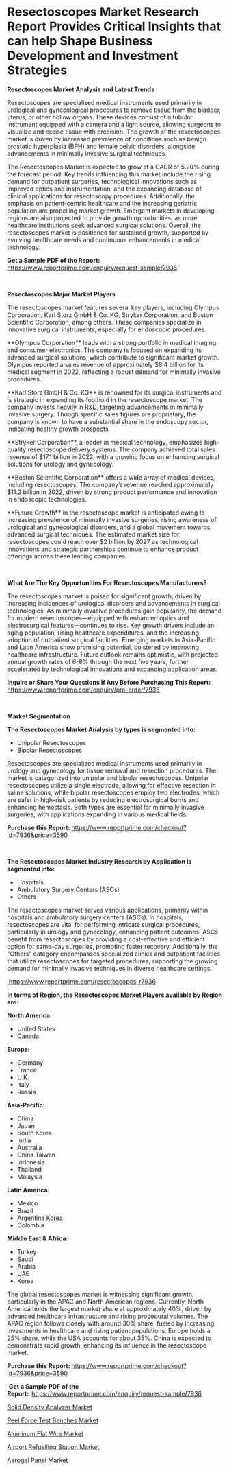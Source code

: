 <p><h1>Resectoscopes Market Research Report Provides Critical Insights that can help Shape Business Development and Investment Strategies</h1></p><p><strong>Resectoscopes Market Analysis and Latest Trends</strong></p>
<p><p>Resectoscopes are specialized medical instruments used primarily in urological and gynecological procedures to remove tissue from the bladder, uterus, or other hollow organs. These devices consist of a tubular instrument equipped with a camera and a light source, allowing surgeons to visualize and excise tissue with precision. The growth of the resectoscopes market is driven by increased prevalence of conditions such as benign prostatic hyperplasia (BPH) and female pelvic disorders, alongside advancements in minimally invasive surgical techniques.</p><p>The Resectoscopes Market is expected to grow at a CAGR of 5.20% during the forecast period. Key trends influencing this market include the rising demand for outpatient surgeries, technological innovations such as improved optics and instrumentation, and the expanding database of clinical applications for resectoscopy procedures. Additionally, the emphasis on patient-centric healthcare and the increasing geriatric population are propelling market growth. Emergent markets in developing regions are also projected to provide growth opportunities, as more healthcare institutions seek advanced surgical solutions. Overall, the resectoscopes market is positioned for sustained growth, supported by evolving healthcare needs and continuous enhancements in medical technology.</p></p>
<p><strong>Get a Sample PDF of the Report:&nbsp;</strong> <a href="https://www.reportprime.com/enquiry/request-sample/7936">https://www.reportprime.com/enquiry/request-sample/7936</a></p>
<p>&nbsp;</p>
<p><strong>Resectoscopes Major Market Players</strong></p>
<p><p>The resectoscopes market features several key players, including Olympus Corporation, Karl Storz GmbH & Co. KG, Stryker Corporation, and Boston Scientific Corporation, among others. These companies specialize in innovative surgical instruments, especially for endoscopic procedures.</p><p>**Olympus Corporation** leads with a strong portfolio in medical imaging and consumer electronics. The company is focused on expanding its advanced surgical solutions, which contribute to significant market growth. Olympus reported a sales revenue of approximately $8.4 billion for its medical segment in 2022, reflecting a robust demand for minimally invasive procedures.</p><p>**Karl Storz GmbH & Co. KG** is renowned for its surgical instruments and is strategic in expanding its foothold in the resectoscope market. The company invests heavily in R&D, targeting advancements in minimally invasive surgery. Though specific sales figures are proprietary, the company is known to have a substantial share in the endoscopy sector, indicating healthy growth prospects.</p><p>**Stryker Corporation**, a leader in medical technology, emphasizes high-quality resectoscope delivery systems. The company achieved total sales revenue of $17.1 billion in 2022, with a growing focus on enhancing surgical solutions for urology and gynecology.</p><p>**Boston Scientific Corporation** offers a wide array of medical devices, including resectoscopes. The company’s revenue reached approximately $11.2 billion in 2022, driven by strong product performance and innovation in endoscopic technologies.</p><p>**Future Growth** in the resectoscope market is anticipated owing to increasing prevalence of minimally invasive surgeries, rising awareness of urological and gynecological disorders, and a global movement towards advanced surgical techniques. The estimated market size for resectoscopes could reach over $2 billion by 2027 as technological innovations and strategic partnerships continue to enhance product offerings across these leading companies.</p></p>
<p>&nbsp;</p>
<p><strong>What Are The Key Opportunities For Resectoscopes Manufacturers?</strong></p>
<p><p>The resectoscopes market is poised for significant growth, driven by increasing incidences of urological disorders and advancements in surgical technologies. As minimally invasive procedures gain popularity, the demand for modern resectoscopes—equipped with enhanced optics and electrosurgical features—continues to rise. Key growth drivers include an aging population, rising healthcare expenditures, and the increasing adoption of outpatient surgical facilities. Emerging markets in Asia-Pacific and Latin America show promising potential, bolstered by improving healthcare infrastructure. Future outlook remains optimistic, with projected annual growth rates of 6-8% through the next five years, further accelerated by technological innovations and expanding application areas.</p></p>
<p><strong>Inquire or Share Your Questions If Any Before Purchasing This Report:</strong> <a href="https://www.reportprime.com/enquiry/pre-order/7936">https://www.reportprime.com/enquiry/pre-order/7936</a></p>
<p>&nbsp;</p>
<p><strong>Market Segmentation</strong></p>
<p><strong>The Resectoscopes Market Analysis by types is segmented into:</strong></p>
<p><ul><li>Unipolar Resectoscopes</li><li>Bipolar Resectoscopes</li></ul></p>
<p><p>Resectoscopes are specialized medical instruments used primarily in urology and gynecology for tissue removal and resection procedures. The market is categorized into unipolar and bipolar resectoscopes. Unipolar resectoscopes utilize a single electrode, allowing for effective resection in saline solutions, while bipolar resectoscopes employ two electrodes, which are safer in high-risk patients by reducing electrosurgical burns and enhancing hemostasis. Both types are essential for minimally invasive surgeries, with applications expanding in various medical fields.</p></p>
<p><strong>Purchase this Report:&nbsp;</strong><a href="https://www.reportprime.com/checkout?id=7936&price=3590">https://www.reportprime.com/checkout?id=7936&price=3590</a></p>
<p>&nbsp;</p>
<p><strong>The Resectoscopes Market Industry Research by Application is segmented into:</strong></p>
<p><ul><li>Hospitals</li><li>Ambulatory Surgery Centers (ASCs)</li><li>Others</li></ul></p>
<p><p>The resectoscopes market serves various applications, primarily within hospitals and ambulatory surgery centers (ASCs). In hospitals, resectoscopes are vital for performing intricate surgical procedures, particularly in urology and gynecology, enhancing patient outcomes. ASCs benefit from resectoscopes by providing a cost-effective and efficient option for same-day surgeries, promoting faster recovery. Additionally, the "Others" category encompasses specialized clinics and outpatient facilities that utilize resectoscopes for targeted procedures, supporting the growing demand for minimally invasive techniques in diverse healthcare settings.</p></p>
<p><a href="https://www.reportprime.com/resectoscopes-r7936">&nbsp;https://www.reportprime.com/resectoscopes-r7936</a></p>
<p><strong>In terms of Region, the Resectoscopes Market Players available by Region are:</strong></p>
<p>
    <p> <strong> North America: </strong>
        <ul>
            <li>United States</li>
            <li>Canada</li>
        </ul>
        </p> 
    <p> <strong> Europe: </strong>
        <ul>
            <li>Germany</li>
            <li>France</li>
            <li>U.K.</li>
            <li>Italy</li>
            <li>Russia</li>
        </ul>
        </p> 
    <p> <strong> Asia-Pacific: </strong>
        <ul>
            <li>China</li>
            <li>Japan</li>
            <li>South Korea</li>
            <li>India</li>
            <li>Australia</li>
            <li>China Taiwan</li>
            <li>Indonesia</li>
            <li>Thailand</li>
            <li>Malaysia</li>
        </ul>
        </p> 
    <p> <strong> Latin America: </strong>
        <ul>
            <li>Mexico</li>
            <li>Brazil</li>
            <li>Argentina Korea</li>
            <li>Colombia</li>
        </ul>
        </p> 
    <p> <strong> Middle East & Africa: </strong>
        <ul>
            <li>Turkey</li>
            <li>Saudi</li>
            <li>Arabia</li>
            <li>UAE</li>
            <li>Korea</li>
        </ul>
    </p>
    </p>
<p><p>The global resectoscopes market is witnessing significant growth, particularly in the APAC and North American regions. Currently, North America holds the largest market share at approximately 40%, driven by advanced healthcare infrastructure and rising procedural volumes. The APAC region follows closely with around 30% share, fueled by increasing investments in healthcare and rising patient populations. Europe holds a 25% share, while the USA accounts for about 35%. China is expected to demonstrate rapid growth, enhancing its influence in the resectoscope market.</p></p>
<p><strong>Purchase this Report: </strong><a href="https://www.reportprime.com/checkout?id=7936&price=3590">https://www.reportprime.com/checkout?id=7936&price=3590</a></p>
<p>&nbsp;<strong>Get a Sample PDF of the Report:&nbsp;&nbsp;</strong><a href="https://www.reportprime.com/enquiry/request-sample/7936">https://www.reportprime.com/enquiry/request-sample/7936</a></p>
<p><strong></strong></p>
<p><p><a href="https://medium.com/@torreysmith2023/future-trends-in-global-solid-density-analyzer-market-market-insights-and-analysis-from-2024-to-71ad7b2171da?postPublishedType=initial">Solid Density Analyzer Market</a></p><p><a href="https://issuu.com/reportprime-2/docs/peel-force-test-benches-market-size_f6037165cdb61a">Peel Force Test Benches Market</a></p><p><a href="https://www.linkedin.com/pulse/aluminum-flat-wire-market-segmentation-geographical-regions-zd8oc?trackingId=MkvRa3KuRECyauDR0%2B4iJw%3D%3D">Aluminum Flat Wire Market</a></p><p><a href="https://medium.com/@torreysmith2023/airport-refuelling-station-market-global-market-trends-and-market-forecast-2024-2031-fa2934479bd2">Airport Refuelling Station Market</a></p><p><a href="https://www.linkedin.com/pulse/aerogel-panel-market-research-report-exploring-size-revenue-hwhic?trackingId=f2PmfUzAQlCpcBrLJTLwkw%3D%3D">Aerogel Panel Market</a></p></p>